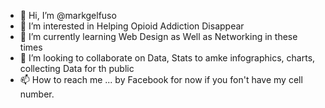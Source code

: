 - 👋 Hi, I’m @markgelfuso
- 👀 I’m interested in Helping Opioid Addiction Disappear
- 🌱 I’m currently learning Web Design as Well as Networking in these times
- 💞️ I’m looking to collaborate on Data, Stats to amke infographics, charts, collecting Data for th public
- 📫 How to reach me ... by Facebook for now if you fon't have my cell number.

<!---
markgelfuso/markgelfuso is a ✨ special ✨ repository because its `README.md` (this file) appears on your GitHub profile.
You can click the Preview link to take a look at your changes.
--->
